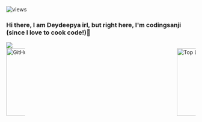 <!DOCTYPE html>
<html lang="en">
<head>
<meta charset="UTF-8">
<meta name="viewport" content="width=device-width, initial-scale=1.0">
</head>
<body>
<img src="https://komarev.com/ghpvc/?username=codingsanji&label=Profile%20views&color=0e75b6&style=flat" alt=views>
<h3>Hi there, I am Deydeepya irl, but right here, I'm codingsanji (since I love to cook code!)👋</h3>
<img src="https://spotify-recently-played-readme.vercel.app/api?user=31qdkq24rzp5r5yqmxhod6reqztu&count=2">
<div style="display: flex; flex-direction: row; justify-content: space-between;">
    <img style="max-width: 50px; height: 180px;" src="https://github-readme-stats.vercel.app/api?username=codingsanji&show_icons=true&theme=radical" alt="GitHub Stats">
    <img style="max-width: 50px; height: 180px;" src="https://github-readme-stats.vercel.app/api/top-langs/?username=codingsanji&layout=compact&langs_count=8" alt="Top Languages">
</div>
<!--<img src="https://raw.githubusercontent.com/codingsanji/codingsanji/output/snake.svg" alt="Snake animation" />-->
</body>
</html>
